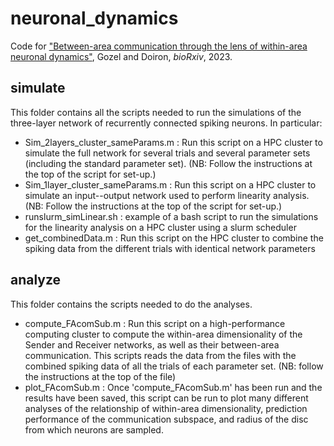 # neuronal_dynamics

Code for ["Between-area communication through the lens of within-area neuronal dynamics"](https://www.biorxiv.org/content/10.1101/2022.04.11.487906v3), Gozel and Doiron, *bioRxiv*, 2023.


## simulate

This folder contains all the scripts needed to run the simulations of the three-layer network of recurrently connected spiking neurons. In particular:
* Sim_2layers_cluster_sameParams.m : Run this script on a HPC cluster to simulate the full network for several trials and several parameter sets (including the standard parameter set). (NB: Follow the instructions at the top of the script for set-up.)
* Sim_1layer_cluster_sameParams.m : Run this script on a HPC cluster to simulate an input--output network used to perform linearity analysis. (NB: Follow the instructions at the top of the script for set-up.)
* runslurm_simLinear.sh : example of a bash script to run the simulations for the linearity analysis on a HPC cluster using a slurm scheduler
* get_combinedData.m : Run this script on the HPC cluster to combine the spiking data from the different trials with identical network parameters


## analyze

This folder contains the scripts needed to do the analyses.

* compute_FAcomSub.m : Run this script on a high-performance computing cluster to compute the within-area dimensionality of the Sender and Receiver networks, as well as their between-area communication. This scripts reads the data from the files with the combined spiking data of all the trials of each parameter set. (NB: follow the instructions at the top of the file)
* plot_FAcomSub.m : Once 'compute_FAcomSub.m' has been run and the results have been saved, this script can be run to plot many different analyses of the relationship of within-area dimensionality, prediction performance of the communication subspace, and radius of the disc from which neurons are sampled.
